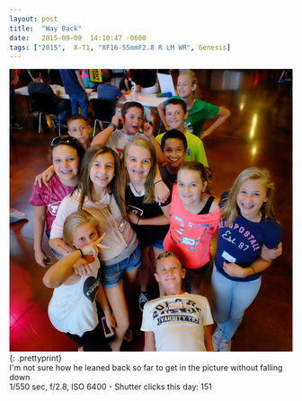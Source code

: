 ```yaml
---
layout: post
title:  "Way Back"
date:   2015-09-09  14:10:47 -0600
tags: ["2015",  X-T1, "XF16-55mmF2.8 R LM WR", Genesis]
---
```

![:title](/images/2015/2015_0909_DSCF0878.jpg)
{: .prettyprint}  
I'm not sure how he leaned back so far to get in the picture without falling down  
1/550 sec, f/2.8, ISO 6400 - Shutter clicks this day: 151